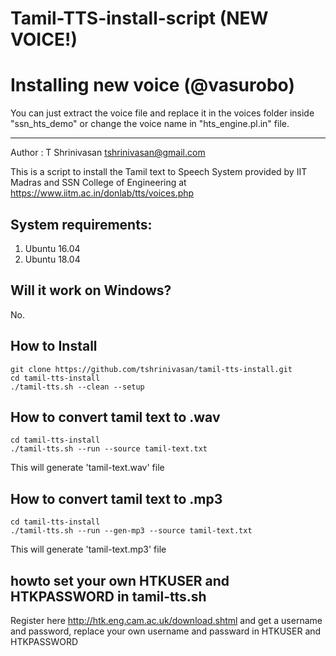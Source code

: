 # Tamil-TTS-install-script (NEW VOICE!)

# Installing new voice (@vasurobo)

You can just extract the voice file and replace it in the voices folder inside "ssn_hts_demo" or change the voice name in "hts_engine.pl.in" file.  

***************************************************************  
Author : T Shrinivasan <tshrinivasan@gmail.com>

This is a script to install the Tamil text to Speech System provided by IIT Madras and SSN College of Engineering at
https://www.iitm.ac.in/donlab/tts/voices.php

## System requirements:
1. Ubuntu 16.04
2. Ubuntu 18.04

## Will it work on Windows?
No. 

## How to Install
```
git clone https://github.com/tshrinivasan/tamil-tts-install.git
cd tamil-tts-install
./tamil-tts.sh --clean --setup

```

## How to convert tamil text to .wav
```
cd tamil-tts-install
./tamil-tts.sh --run --source tamil-text.txt
```
This will generate 'tamil-text.wav' file

## How to convert tamil text to .mp3
```
cd tamil-tts-install
./tamil-tts.sh --run --gen-mp3 --source tamil-text.txt
```
This will generate 'tamil-text.mp3' file

## howto set your own HTKUSER and HTKPASSWORD in tamil-tts.sh
Register here http://htk.eng.cam.ac.uk/download.shtml and get a username and password, replace your
own username and passward in HTKUSER and HTKPASSWORD


